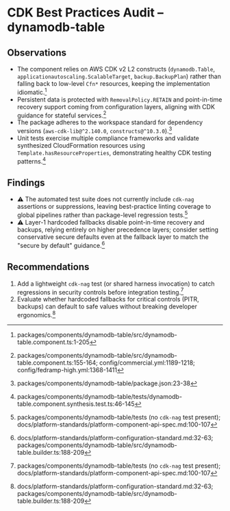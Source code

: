 # CDK Best Practices Audit – dynamodb-table

## Observations
- The component relies on AWS CDK v2 L2 constructs (`dynamodb.Table`, `applicationautoscaling.ScalableTarget`, `backup.BackupPlan`) rather than falling back to low-level `Cfn*` resources, keeping the implementation idiomatic.[^cdk-l2]
- Persistent data is protected with `RemovalPolicy.RETAIN` and point-in-time recovery support coming from configuration layers, aligning with CDK guidance for stateful services.[^cdk-retain]
- The package adheres to the workspace standard for dependency versions (`aws-cdk-lib@^2.140.0`, `constructs@^10.3.0`).[^cdk-versions]
- Unit tests exercise multiple compliance frameworks and validate synthesized CloudFormation resources using `Template.hasResourceProperties`, demonstrating healthy CDK testing patterns.[^cdk-tests]

## Findings
- ⚠️ The automated test suite does not currently include `cdk-nag` assertions or suppressions, leaving best-practice linting coverage to global pipelines rather than package-level regression tests.[^cdk-nag]
- ⚠️ Layer-1 hardcoded fallbacks disable point-in-time recovery and backups, relying entirely on higher precedence layers; consider setting conservative secure defaults even at the fallback layer to match the "secure by default" guidance.[^cdk-fallbacks]

## Recommendations
1. Add a lightweight `cdk-nag` test (or shared harness invocation) to catch regressions in security controls before integration testing.[^cdk-nag]
2. Evaluate whether hardcoded fallbacks for critical controls (PITR, backups) can default to safe values without breaking developer ergonomics.[^cdk-fallbacks]

[^cdk-l2]: packages/components/dynamodb-table/src/dynamodb-table.component.ts:1-205
[^cdk-retain]: packages/components/dynamodb-table/src/dynamodb-table.component.ts:155-164; config/commercial.yml:1189-1218; config/fedramp-high.yml:1368-1411
[^cdk-versions]: packages/components/dynamodb-table/package.json:23-38
[^cdk-tests]: packages/components/dynamodb-table/tests/dynamodb-table.component.synthesis.test.ts:46-145
[^cdk-nag]: packages/components/dynamodb-table/tests (no `cdk-nag` test present); docs/platform-standards/platform-component-api-spec.md:100-107
[^cdk-fallbacks]: docs/platform-standards/platform-configuration-standard.md:32-63; packages/components/dynamodb-table/src/dynamodb-table.builder.ts:188-209
